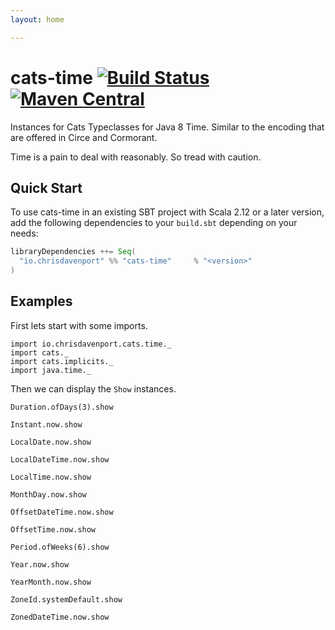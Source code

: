 ```yaml
---
layout: home

---
```

# cats-time [![Build Status](https://travis-ci.com/ChristopherDavenport/cats-time.svg?branch=master)](https://travis-ci.com/ChristopherDavenport/cats-time) [![Maven Central](https://maven-badges.herokuapp.com/maven-central/io.chrisdavenport/cats-time_2.12/badge.svg)](https://maven-badges.herokuapp.com/maven-central/io.chrisdavenport/cats-time_2.12)

Instances for Cats Typeclasses for Java 8 Time. Similar to the encoding that are offered in Circe and Cormorant.

Time is a pain to deal with reasonably. So tread with caution.

## Quick Start

To use cats-time in an existing SBT project with Scala 2.12 or a later version, add the following dependencies to your
`build.sbt` depending on your needs:

```scala
libraryDependencies ++= Seq(
  "io.chrisdavenport" %% "cats-time"     % "<version>"
)
```

## Examples

First lets start with some imports.

```tut:silent
import io.chrisdavenport.cats.time._
import cats._
import cats.implicits._
import java.time._
```

Then we can display the `Show` instances.

```tut:book
Duration.ofDays(3).show

Instant.now.show

LocalDate.now.show

LocalDateTime.now.show

LocalTime.now.show

MonthDay.now.show

OffsetDateTime.now.show

OffsetTime.now.show

Period.ofWeeks(6).show

Year.now.show

YearMonth.now.show

ZoneId.systemDefault.show

ZonedDateTime.now.show
```
